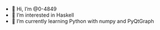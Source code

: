 - 👋 Hi, I’m @0-4849
- 👀 I’m interested in Haskell
- 🌱 I’m currently learning Python with numpy and PyQtGraph

<!---
0-4849/0-4849 is a ✨ special ✨ repository because its `README.md` (this file) appears on your GitHub profile.
You can click the Preview link to take a look at your changes.
--->
